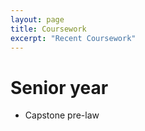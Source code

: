 ```yaml
---
layout: page
title: Coursework
excerpt: "Recent Coursework"
---
```


# Senior year
- Capstone pre-law
